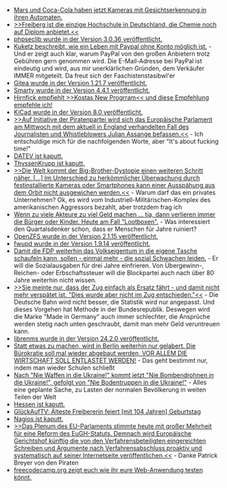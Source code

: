 * [Mars und Coca-Cola haben jetzt Kameras mit Gesichtserkennung in ihren Automaten.](https://www.borncity.com/blog/2024/02/26/kamera-zur-gesichtserkennung-in-invenda-automaten-mars-coca-cola-entdeckt/)
* [>>Freiberg ist die einzige Hochschule in Deutschland, die Chemie noch auf Diplom anbietet.<<](https://www.spiegel.de/start/studieren-in-freiberg-campus-wohnviertel-wg-zimmer-preise-und-kneipen-a-5e6e58ce-3098-4439-9ec3-06e1462acf5b)
* [phpseclib wurde in der Version 3.0.36 veröffentlicht.](https://github.com/phpseclib/phpseclib/releases/tag/3.0.36)
* [Kuketz beschreibt, wie ein Leben mit Paypal ohne Konto möglich ist.](https://www.kuketz-blog.de/paypal-ohne-konto-nutzen-was-geht-und-was-nicht-geht/) - Und er zeigt auch klar, warum PayPal von den großen Anbietern trotz Gebühren gern genommen wird. Die E-Mail-Adresse bei PayPal ist eindeutig und wird, aus mir unerklärlichen Gründen, dem Verkäufer IMMER mitgeteilt. Da freut sich der Faschistenstasibwl'er
* [Gitea wurde in der Version 1.21.7 veröffentlicht.](https://github.com/go-gitea/gitea/releases/tag/v1.21.7)
* [Smarty wurde in der Version 4.4.1 veröffentlicht.](https://github.com/smarty-php/smarty/releases/tag/v4.4.1)
* [Hirnfick empfiehlt >>Kostas New Progrram<< und diese Empfehlung empfehle ich!](https://tuxproject.de/blog/2024/02/kuerzestkritik-kostas-new-progrram/)
* [KiCad wurde in der Version 8.0 veröffentlicht.](https://www.phoronix.com/news/KiCad-8.0-Released)
* [>>Auf Initiative der Piratenpartei wird sich das Europäische Parlament am Mittwoch mit dem aktuell in England verhandelten Fall des Journalisten und Whistleblowers Julian Assange befassen.<<](https://www.patrick-breyer.de/piraten-beenden-schweigen-der-eu-zur-drohenden-auslieferung-von-julian-assange-an-die-usa/) - Ich entschuldige mich für die nachfolgenden Worte, aber "It's about fucking time!"
* [DATEV ist kaputt.](https://www.borncity.com/blog/2024/02/26/grostrung-der-datev-vom-26-februar-2024/)
* [ThyssenKrupp ist kaputt.](https://www.bleepingcomputer.com/news/security/steel-giant-thyssenkrupp-confirms-cyberattack-on-automotive-division/)
* [>>Die Welt kommt der Big-Brother-Dystopie einen weiteren Schritt näher. [...] Im Unterschied zu herkömmlicher Überwachung durch festinstallierte Kameras oder Smartphones kann einer Ausspähung aus dem Orbit nicht ausgewichen werden.<<](https://netzpolitik.org/2024/albedo-space-jetzt-kommen-die-ueberwachungssatelliten-die-einzelne-personen-beobachten-koennen/) - Warum darf das ein privates Unternehmen? Ok, es wird vom Industriell-Militärischen-Komplex des amerikanischen Aggressors bezahlt, aber trotzdem frag ich
* [Wenn zu viele Akteure zu viel Geld machen ... tja, dann verlieren immer die Bürger oder Kinder. Heute am Fall "Lootboxen".](https://netzpolitik.org/2024/gluecksspiel-die-lootbox-debatte-stagniert/) - Was interessiert den Quartalsdenker schon, dass er Menschen für Jahre ruiniert?
* [OpenZFS wurde in der Version 2.1.15 veröffentlicht.](https://github.com/openzfs/zfs/releases/tag/zfs-2.1.15)
* [fwupd wurde in der Version 1.9.14 veröffentlicht.](https://github.com/fwupd/fwupd/releases/tag/1.9.14)
* [Damit die FDP weiterhin das Volkseigentum in die eigene Tasche schaufeln kann, sollen - einmal mehr - die sozial Schwachen leiden.](http://blog.fefe.de/?ts=9b22acf0) - Er will die Sozialausgaben für drei Jahre einfrieren. Von Übergewinn-, Reichen- oder Erbschaftssteuer will die Blockpartei auch nach über 80 Jahre weiterhin nicht wissen.
* [>>Sie meinte nur, dass der Zug einfach als Ersatz fährt - und damit nicht mehr verspätet ist. "Dies wurde aber nicht im Zug entschieden."<<](http://blog.fefe.de/?ts=9b23750c) - Die Deutsche Bahn wird nicht besser, die Statistik wird nur angepasst. Und dieses Vorgehen hat Methode in der Bundesrepublik. Deswegen wird die Marke "Made in Germany" auch immer schlechter, die Ansprüche werden stetig nach unten geschraubt, damit man mehr Geld veruntreuen kann.
* [librenms wurde in der Version 24.2.0 veröffentlicht.](https://github.com/librenms/librenms/releases/tag/24.2.0)
* [Statt etwas zu machen, wird in Berlin weiterhin nur gelabert. Die Bürokratie soll mal wieder abgebaut werden, VOR ALLEM DIE WIRTSCHAFT SOLL ENTLASTET WERDEN!](http://blog.fefe.de/?ts=9b20db5d) - Das geht bestimmt nur, indem man wieder Schulen schließt
* [Nach "Nie Waffen in die Ukraine!" kommt jetzt "Nie Bombendrohnen in die Ukraine!", gefolgt von "Nie Bodentruppen in die Ukraine!"](http://blog.fefe.de/?ts=9b20cec8) - Alles eine geplante Sache, zu Lasten der normalen Bevölkerung in weiten Teilen der Welt
* [Hessen ist kaputt.](https://www.bleepingcomputer.com/news/security/german-state-of-hessen-says-systems-encrypted-by-ransomware/)
* [GlückAufTV: Älteste Freibererin feiert [mit 104 Jahren] Geburtstag](https://www.youtube.com/watch?v=cDhEu4a__dA)
* [Nagios ist kaputt.](https://www.borncity.com/blog/2024/02/27/nagios-xi-schwachstellen-cve-2024-24401-und-cve-2024-24402-poc-ffentlich/)
* [>>Das Plenum des EU-Parlaments stimmte heute mit großer Mehrheit für eine Reform des EuGH-Statuts. Demnach wird Europäische Gerichtshof künftig die von den Verfahrensbeteiligten eingereichten Schreiben und Argumente nach Verfahrensabschluss proaktiv und systematisch auf seiner Internetseite veröffentlichen.<<](https://www.patrick-breyer.de/grosser-erfolg-dank-piraten-eu-parlament-stimmt-fuer-neue-transparenz-regeln-fuer-den-europaeischen-gerichtshof/) - Danke Patrick Breyer von den Piraten
* [freecodecamp.org zeigt euch wie ihr eure Web-Anwendung testen könnt.](https://www.freecodecamp.org/news/performance-testing-for-web-applications/)
